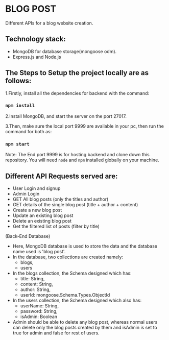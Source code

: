 # BLOG POST
Different APIs for a blog website creation.

## Technology stack:
 - MongoDB for database storage(mongoose odm).
 - Express.js and Node.js
 
## The Steps to Setup the project locally are as follows:

1.Firstly, install all the dependencies for backend with the command:
  ### `npm install`
2.Install MongoDB, and start the server on the port 27017.

3.Then, make sure the local port 9999 are available in your pc, then run the command for both as:
  ### `npm start`
Note: The End port 9999 is for hosting backend and clone down this repository. You will need `node` and `npm` installed globally on your machine.

## Different API Requests served are:
  - User Login and signup
  - Admin Login
  - GET All blog posts (only the titles and author)
  - GET details of the single blog post (title + author + content)   
  - Create a new blog post
  - Update an existing blog post
  - Delete an existing blog post
  - Get the filtered list of posts (filter by title)

(Back-End Database)
   - Here, MongoDB database is used to store the data and the database name used is 'blog post'.
   - In the database, two collections are created namely:
     - blogs,
     - users
   - In the blogs collection, the Schema designed which has:
      - title: String,
      - content: String,
      - author: String,
      - userId: mongoose.Schema.Types.ObjectId
   - In the users collection, the Schema designed which also has:
      - userName: String,
      - password: String,
      - isAdmin: Boolean
   - Admin should be able to delete any blog post, whereas normal users can delete only the blog posts created by them and isAdmin is set to true for admin and false for rest of users.
